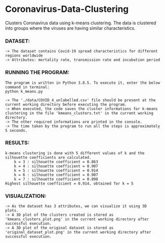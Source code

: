 # Coronavirus-Data-Clustering
Clusters Coronavirus data using k-means clustering.
The data is clustered into groups where the viruses are having similar characteristics.


### DATASET:
	-> The dataset contains Covid-19 spread characteristics for different regions worldwide
	-> Attributes: mortality rate, transmission rate and incubation period 


### RUNNING THE PROGRAM:
	The program is written in Python 3.8.5. To execute it, enter the below command in terminal:
	python k_means.py
	
	-> The './data/COVID_4_unlabelled.csv' file should be present at the current working directory before executing the program.
	-> When executed, the code saves the cluster informations for k-means clustering in the file 'kmeans_clusters.txt' in the current working directory.
	-> The other required informations are printed in the console.
	-> The time taken by the program to run all the steps is approximately 5 seconds.


### RESULTS:
	k-means clustering is done with 5 different values of k and the silhouette coefficients are calculated.
		k = 3 : silhouette coefficient = 0.863
		k = 4 : silhouette coefficient = 0.907
		k = 5 : silhouette coefficient = 0.914
		k = 6 : silhouette coefficient = 0.907
		k = 7 : silhouette coefficient = 0.898
	Highest silhouette coefficient = 0.914, obtained for k = 5
	

### VISUALIZATION:
	-> As the dataset has 3 attributes, we can visualize it using 3D plots.
	-> A 3D plot of the clusters created is stored as 'kmeans_clusters_plot.png' in the current working directory after successful execution.
	-> A 3D plot of the original dataset is stored as 'original_dataset_plot.png' in the current working directory after successful execution.

